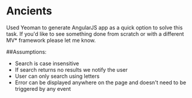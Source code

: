 # Ancients

Used Yeoman to generate AngularJS app as a quick option to solve this task. 
If you'd like to see something done from scratch or with a different MV* framework please let me know.

##Assumptions:
- Search is case insensitive
- If search returns no results we notify the user
- User can only search using letters
- Error can be displayed anywhere on the page and doesn't need to be triggered by any event